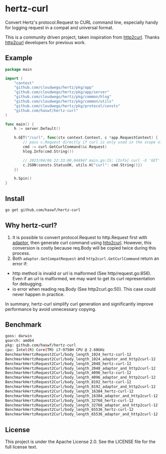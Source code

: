 # hertz-curl


Convert Hertz's protocol.Request to CURL command line, especially handy for logging request in a compat and universal format.

This is a community driven project, taken inspiration from [http2curl](https://github.com/moul/http2curl). Thanks [http2curl](https://github.com/moul/http2curl) developers for previous work.



## Example 
```go
package main

import (
	"context"
	"github.com/cloudwego/hertz/pkg/app"
	"github.com/cloudwego/hertz/pkg/app/server"
	"github.com/cloudwego/hertz/pkg/common/hlog"
	"github.com/cloudwego/hertz/pkg/common/utils"
	"github.com/cloudwego/hertz/pkg/protocol/consts"
	"github.com/haswf/hertz-curl"
)

func main() {
	h := server.Default()

	h.GET("/curl", func(ctx context.Context, c *app.RequestContext) {
		// pass c.Request directly if curl is only used in the scope of this request.
		cmd := curl.GetCurlCommand(&c.Request)
		hlog.Info(cmd.String())

		// 2023/04/06 22:33:00.044947 main.go:15: [Info] curl -X 'GET' -H 'Accept: */*' -H 'Accept-Encoding: gzip, deflate, br' -H 'Connection: keep-alive' -H 'Host: localhost:8888' -H 'Postman-Token: bc98e52c-e9fd-4c71-895b-9a27d940f151' -H 'User-Agent: PostmanRuntime/7.29.2' 'http://localhost:8888/curl'
		c.JSON(consts.StatusOK, utils.H{"curl": cmd.String()})
	})

	h.Spin()
}

```

## Install

```bash
go get github.com/haswf/hertz-curl
```

## Why hertz-curl?
1. It is possible to convert protocol.Request to http.Request first with [adaptor](https://www.cloudwego.io/zh/docs/hertz/tutorials/basic-feature/adaptor/), then generate curl command using [http2curl](https://github.com/moul/http2curl).
However, this conversion is costly because req.Body will be copied twice during this process.
2. Both `adaptor.GetCompatRequest` and `http2curl.GetCurlCommand` return an error if:
- http method is invalid or url is malformed (See http/request.go:856). Even if an url is malformed, we may want to get its curl representation for debugging.
- io error when reading req.Body (See http2curl.go:50). This case could never happen in practice. 

In summary, hertz-curl simplify curl generation and significantly improve performance by avoid unnecessary copying.

## Benchmark
```bash
goos: darwin
goarch: amd64
pkg: github.com/haswf/hertz-curl
cpu: Intel(R) Core(TM) i7-9750H CPU @ 2.60GHz
BenchmarkHertzRequest2Curl/body_length_1024_hertz-curl-12                         394759              2879 ns/op
BenchmarkHertzRequest2Curl/body_length_1024_adaptor_and_http2curl-12              201104              5703 ns/op
BenchmarkHertzRequest2Curl/body_length_2048_hertz-curl-12                         335019              3468 ns/op
BenchmarkHertzRequest2Curl/body_length_2048_adaptor_and_http2curl-12              146192              8153 ns/op
BenchmarkHertzRequest2Curl/body_length_4096_hertz-curl-12                         221118              5465 ns/op
BenchmarkHertzRequest2Curl/body_length_4096_adaptor_and_http2curl-12               92596             13106 ns/op
BenchmarkHertzRequest2Curl/body_length_8192_hertz-curl-12                         139407              8292 ns/op
BenchmarkHertzRequest2Curl/body_length_8192_adaptor_and_http2curl-12               56043             21170 ns/op
BenchmarkHertzRequest2Curl/body_length_16384_hertz-curl-12                         77752             14924 ns/op
BenchmarkHertzRequest2Curl/body_length_16384_adaptor_and_http2curl-12              28854             41775 ns/op
BenchmarkHertzRequest2Curl/body_length_32768_hertz-curl-12                         35098             34517 ns/op
BenchmarkHertzRequest2Curl/body_length_32768_adaptor_and_http2curl-12              14514             82818 ns/op
BenchmarkHertzRequest2Curl/body_length_65536_hertz-curl-12                         19610             58740 ns/op
BenchmarkHertzRequest2Curl/body_length_65536_adaptor_and_http2curl-12               7759            148979 ns/op
```

## License
This project is under the Apache License 2.0. See the LICENSE file for the full license text.